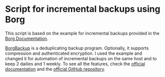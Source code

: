 # Script for incremental backups using Borg

This script is based on the example for incremental backups provided in the [Borg Documentation](https://borgbackup.readthedocs.io/en/stable/quickstart.html#automating-backups).

[BorgBackup](https://www.borgbackup.org/) is a deduplicating backup program. Optionally, it supports compression and authenticated encryption. I used the example and changed it for automation of incremental backups on the same host and to keep 2 dailies and 1 weekly. To see all the features, check the [official documentation](https://borgbackup.readthedocs.io/en/stable/) and the [official GitHub repository](https://github.com/borgbackup/borg/).
